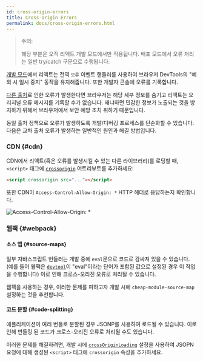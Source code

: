 ```yaml
---
id: cross-origin-errors
title: Cross-origin Errors
permalink: docs/cross-origin-errors.html
---
```


> 주의:
>
> 해당 부분은 오직 리액트 개발 모드에서만 적용됩니다. 배포 모드에서 오류 처리는 일반 try/catch 구문으로 수행됩니다.

[개발 모드](/docs/optimizing-performance.html)에서 리액트는 전역 `오류` 이벤트 핸들러를 사용하여 브라우저 DevTools의 "예외 시 일시 중지" 동작을 유지해줍니다. 또한 개발자 콘솔에 오류를 기록합니다.

[다른 출처](https://developer.mozilla.org/en-US/docs/Web/Security/Same-origin_policy)로 인한 오류가 발생한다면 브라우저는 해당 세부 정보를 숨기고 리액트는 오리지널 오류 메시지를 기록할 수가 없습니다. 왜냐하면 민감한 정보가 노출되는 것을 방지하기 위해서 브라우저에서 보안 예방 조치 취하기 때문입니다.

동일 출처 정책으로 오류가 발생하도록 개발/디버깅 프로세스를 단순화할 수 있습니다. 다음은 교차 출처 오류가 발생하는 일반적인 원인과 해결 방법입니다.

### CDN {#cdn}

CDN에서 리액트(혹은 오류를 발생시킬 수 있는 다른 라이브러리)를 로딩할 때, `<script>` 태그에 [`crossorigin`](https://developer.mozilla.org/en-US/docs/Web/HTML/CORS_settings_attributes) 어트리뷰트를 추가하세요:


```html
<script crossorigin src="..."></script>
```

또한 CDN이 `Access-Control-Allow-Origin: *` HTTP 헤더로 응답하는지 확인합니다.

![Access-Control-Allow-Origin: *](../images/docs/cdn-cors-header.png)

### 웹팩 {#webpack}

#### 소스 맵 {#source-maps}

일부 자바스크립트 번들러는 개발 중에 `eval`문으로 코드로 감싸져 있을 수 있습니다. (예를 들어 웹팩은 [`devtool`](https://webpack.js.org/configuration/devtool/)이 "eval"이라는 단어가 포함된 값으로 설정된 경우 이 작업을 수행합니다) 이로 인해 크로스-오리진 오류로 처리될 수 있습니다.

웹팩을 사용하는 경우, 이러한 문제를 피하고자 개발 시에 `cheap-module-source-map` 설정하는 것을 추천합니다.

#### 코드 분할 {#code-splitting}

애플리케이션이 여러 번들로 분할된 경우 JSONP를 사용하여 로드될 수 있습니다. 이로 인해 번들링 된 코드가 크로스-오리진 오류로 처리될 수도 있습니다.

이러한 문제를 해결하려면, 개발 시에 [`crossOriginLoading`](https://webpack.js.org/configuration/output/#output-crossoriginloading) 설정을 사용하여 JSOPN 요청에 대해 생성된 `<script>` 태그에 `crossorigin` 속성을 추가하세요.